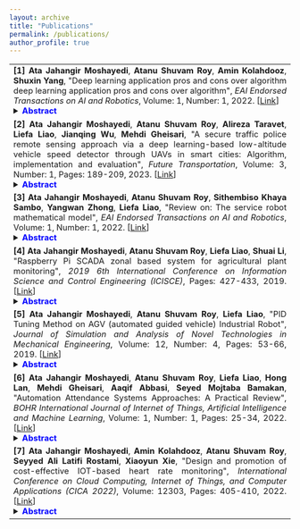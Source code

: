 ```yaml
---
layout: archive
title: "Publications"
permalink: /publications/
author_profile: true
---
```


<table width="100%">
   <!-- Entry 1 -->
   <tr>
      <td width="100%;" style="font-size:11pt;" align="justify" valign="top">
         <strong>[1]</strong> <b>Ata Jahangir Moshayedi</b>, <b>Atanu Shuvam Roy</b>, <b>Amin Kolahdooz</b>, <b>Shuxin Yang</b>, "Deep learning application pros and cons over algorithm deep learning application pros and cons over algorithm", <em>EAI Endorsed Transactions on AI and Robotics</em>, Volume: 1, Number: 1, 2022.
         [<a href="https://eudl.eu/doi/10.4108/airo.v1i.19">Link</a>]
         <details>
            <summary><b><span style="color:blue">Abstract</span></b></summary>
            <p>Deep learning is a new area of machine learning research. Deep learning technology applies the nonlinear and advanced transformation of model abstraction into a large database. The latest development shows that deep learning in various fields and greatly contributed to artificial intelligence so far. This article reviews the contributions and new applications of deep learning. The main target of this review is to give the summarize points for scholars to have the analysis about applications and algorithms. Then review tries to investigate the main applications and uses algorithms. In addition, the advantages of using the method of deep learning and its hierarchical and nonlinear functioning are introduced and compared to traditional algorithms in common applications. The following three criteria should be taken into consideration when choosing the area of application.(1) expertise or knowledge of the author;(2) the successful application of deep learning technology has changed the field of application, such as voice recognition, chat robots, search technology and vision; and (3) deep learning can have a significant impact on the application domain and benefit from recent research with natural language and text processing, information recovery and multimodal information processing resulting from multitasking deep learning. This review provides a general overview of a new concept and the growing benefits and popularity of deep learning, which can help researchers and students interested in deep learning methods. Deep learning is a new area of machine learning research. Deep learning technology applies the nonlinear and advanced … </p>
         </details>
      </td>
   </tr>

   <!-- Entry 2 -->
   <tr>
      <td width="100%;" style="font-size:11pt;" align="justify" valign="top">
         <strong>[2]</strong> <b>Ata Jahangir Moshayedi</b>, <b>Atanu Shuvam Roy</b>, <b>Alireza Taravet</b>, <b>Liefa Liao</b>, <b>Jianqing Wu</b>, <b>Mehdi Gheisari</b>, "A secure traffic police remote sensing approach via a deep learning-based low-altitude vehicle speed detector through UAVs in smart cities: Algorithm, implementation and evaluation", <em>Future Transportation</em>, Volume: 3, Number: 1, Pages: 189-209, 2023.
         [<a href="https://www.mdpi.com/2673-7590/3/1/12">Link</a>]
         <details>
            <summary><b><span style="color:blue">Abstract</span></b></summary>
            <p>Nowadays, the unmanned aerial vehicle (UAV) has a wide application in transportation. For instance, by leveraging it, we are able to perform accurate and real-time vehicle speed detection in an IoT-based smart city. Although numerous vehicle speed estimation methods exist, most of them lack real-time detection in different situations and scenarios. To fill the gap, this paper introduces a novel low-altitude vehicle speed detector system using UAVs for remote sensing applications of smart cities, forging to increase traffic safety and security. To this aim, (1) we have found the best possible Raspberry PI’s field of view (FOV) camera in indoor and outdoor scenarios by changing its height and degree. Then, (2) Mobile Net-SSD deep learning model parameters have been embedded in the PI4B processor of a physical car at different speeds. Finally, we implemented it in a real environment at the JXUST university intersection by changing the height (0.7 to 3 m) and the camera angle on the UAV. Specifically, this paper proposed an intelligent speed control system without the presence of real police that has been implemented on the edge node with the configuration of a PI4B and an Intel Neural Computing 2, along with the PI camera, which is armed with a Mobile Net-SSD deep learning model for the smart detection of vehicles and their speeds. The main purpose of this article is to propose the use of drones as a tool to detect the speeds of vehicles, especially in areas where it is not easy to access or install a fixed camera, in the context of future smart city traffic management and control. The experimental results have proven the superior performance of … </p>
         </details>
      </td>
   </tr>

   <!-- Entry 3 -->
   <tr>
      <td width="100%;" style="font-size:11pt;" align="justify" valign="top">
         <strong>[3]</strong> <b>Ata Jahangir Moshayedi</b>, <b>Atanu Shuvam Roy</b>, <b>Sithembiso Khaya Sambo</b>, <b>Yangwan Zhong</b>, <b>Liefa Liao</b>, "Review on: The service robot mathematical model", <em>EAI Endorsed Transactions on AI and Robotics</em>, Volume: 1, Number: 1, 2022.
         [<a href="https://eudl.eu/doi/10.4108/airo.v1i.20">Link</a>]
         <details>
            <summary><b><span style="color:blue">Abstract</span></b></summary>
            <p>After nearly 30 years of development, service robot technology has made important achievements in the interdisciplinary aspects of machinery, information, materials, control, medicine, etc. These robot types have different shapes, and mainly in some are shaped based on application. Till today various structure are proposed which for the better analysis’s need to have the mathematical equation that can model the structure and later the behaviour of them after implementing the controlling strategy. The current paper discusses the various shape and applications of all available service robots and briefly summarizes the research progress of key points such as robot dynamics, robot types, and different dynamic models of the differential types of service robots. The current review study can be helpful as an initial node for all researchers in this topic and help them to have the better simulation and analyses. Besides the current research shows some application that can specify the service robot model over the application.</p>
         </details>
      </td>
   </tr>

   <!-- Entry 4 -->
   <tr>
      <td width="100%;" style="font-size:11pt;" align="justify" valign="top">
         <strong>[4]</strong> <b>Ata Jahangir Moshayedi</b>, <b>Atanu Shuvam Roy</b>, <b>Liefa Liao</b>, <b>Shuai Li</b>, "Raspberry Pi SCADA zonal based system for agricultural plant monitoring", <em>2019 6th International Conference on Information Science and Control Engineering (ICISCE)</em>, Pages: 427-433, 2019.
         [<a href="https://ieeexplore.ieee.org/abstract/document/9107689/">Link</a>]
         <details>
            <summary><b><span style="color:blue">Abstract</span></b></summary>
            <p>SCADA (Supervisory Control and Data Acquisition) and DCS (Distributed Control System) are both famous terms in automation and they both have critical rules. There is rarely an industry in the world which are not auditing their outcome based on one of these terms. But IOT developed in recent years, mixing the functionality of these two terms has been going on too with various security challenges involved. Even some previous issues like the price of software and easy extendibility of them make the way for small industries to have their benefits. In this research paper along with the designing and comparison, two small SCADA systems for agricultural applications tries to reduce the size as well as address a zonal method to investigate the security problems. Till these days' researchers have shown lots of development to reduce the SCADA cost in different manner but, having the compact, powerful and small size …</p>
         </details>
      </td>
   </tr>

   <!-- Entry 5 -->
   <tr>
      <td width="100%;" style="font-size:11pt;" align="justify" valign="top">
         <strong>[5]</strong> <b>Ata Jahangir Moshayedi</b>, <b>Atanu Shuvam Roy</b>, <b>Liefa Liao</b>, "PID Tuning Method on AGV (automated guided vehicle) Industrial Robot", <em>Journal of Simulation and Analysis of Novel Technologies in Mechanical Engineering</em>, Volume: 12, Number: 4, Pages: 53-66, 2019.
         [<a href="http://jsme.iaukhsh.ac.ir/article_673338_5f03b3a8af1fae3009190d0c21b8b518.pdf">Link</a>]
         <details>
            <summary><b><span style="color:blue">Abstract</span></b></summary>
            <p>Controlling a system can be done in various ways and methods. The classical method which even now a day as a solution works is PID which in that with some method three-parameter of controller called P (Proportional), I (Integral), D (Derivational) tuned to have the best controlling response from a system. The AGV robot as the abbreviation of the Automated Guided Vehicle is as a famous robot platform which used in various industries relies on PID controllers in various ways. Each AGV or Machine has its own set of function, hence, in order to accomplish the exact set of workload more efficiently one need to actually tune the PID parameters accordingly so that there cannot be an intolerable amount of energy loss, inefficiency rate, lag, lack of robustness etc. In this paper over than introduction of PID controller and see the effect of each parameter on the real system the compassion between hired methods on AGV robot are investigated. As this review indicates that various PID tune method are used based on system requirements with the help of Lyapunov Direct Method, traditional Ziegler Nichols, Fuzzy controller, human immune system called the humoral, neural network, etc to control the speed and steering of an AGV systems.</p>
         </details>
      </td>
   </tr>

   <!-- Entry 6 -->
   <tr>
      <td width="100%;" style="font-size:11pt;" align="justify" valign="top">
         <strong>[6]</strong> <b>Ata Jahangir Moshayedi</b>, <b>Atanu Shuvam Roy</b>, <b>Liefa Liao</b>, <b>Hong Lan</b>, <b>Mehdi Gheisari</b>, <b>Aaqif Abbasi</b>, <b>Seyed Mojtaba Bamakan</b>, "Automation Attendance Systems Approaches: A Practical Review", <em>BOHR International Journal of Internet of Things, Artificial Intelligence and Machine Learning</em>, Volume: 1, Number: 1, Pages: 25-34, 2022.
         [<a href="https://journals.bohrpub.com/index.php/BIJIAM/article/view/41">Link</a>]
         <details>
            <summary><b><span style="color:blue">Abstract</span></b></summary>
            <p>Accounting for people is the first step of every manpower-based organization in today’s world. Hence, it takes up a significant amount of energy and value in the form of money from respective organizations for both implementing a suitable system for manpower management as well as maintaining that same system. Although this amount of expenditure for big organizations is near to nothing, rather just a formality, it does not hold as much truth for small organizations such as schools, colleges, and even universities to a certain degree. This is the first point. The second point for discussion is that much work has been done to solve this issue. Various technologies like biometrics, radio-frequency identification, Bluetooth, global positioning system, quick response code, etc., have been used to tackle the issues of attendance collection. This study paves the path for researchers by reviewing practical methods and …</p>
         </details>
      </td>
   </tr>

   <!-- Entry 7 -->
   <tr>
      <td width="100%;" style="font-size:11pt;" align="justify" valign="top">
         <strong>[7]</strong> <b>Ata Jahangir Moshayedi</b>, <b>Amin Kolahdooz</b>, <b>Atanu Shuvam Roy</b>, <b>Seyyed Ali Latifi Rostami</b>, <b>Xiaoyun Xie</b>, "Design and promotion of cost-effective IOT-based heart rate monitoring", <em>International Conference on Cloud Computing, Internet of Things, and Computer Applications (CICA 2022)</em>, Volume: 12303, Pages: 405-410, 2022.
         [<a href="https://www.spiedigitallibrary.org/conference-proceedings-of-spie/12303/123031N/Design-and-promotion-of-cost-effective-IOT-based-heart-rate/10.1117/12.2642725.short">Link</a>]
         <details>
            <summary><b><span style="color:blue">Abstract</span></b></summary>
            <p>The term telemedicine was first used in the 1920s, although used many years ago and has continued to evolve today. Medical diagnoses usually require visual information, but remote display systems have recently become a special place due to the constant unavailability of the treating physician or the remoteness of medical centers and the constant need of some patients for round-the-clock care. In this article, an Arduino-based heart rate information system is designed and implemented. Due to the reasonable price and easy accessibility of the created system in the fraction, it has many applications. The results of the designed system showed the system's capabilities to track and know the person's heart rate.</p>
         </details>
      </td>
   </tr>
</table>


